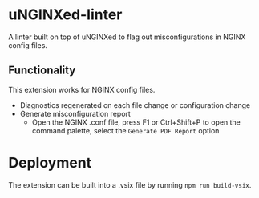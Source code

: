 # uNGINXed-linter

A linter built on top of uNGINXed to flag out misconfigurations in NGINX config files.

## Functionality

This extension works for NGINX config files.
- Diagnostics regenerated on each file change or configuration change
- Generate misconfiguration report
  - Open the NGINX .conf file, press F1 or Ctrl+Shift+P to open the command palette, select the `Generate PDF Report` option


# Deployment

The extension can be built into a .vsix file by running `npm run build-vsix`.